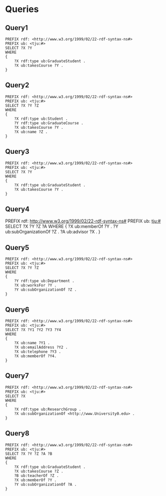 # Queries

## Query1

```SPARQL
PREFIX rdf: <http://www.w3.org/1999/02/22-rdf-syntax-ns#>
PREFIX ub: <tju:#>
SELECT ?X ?Y
WHERE
{
    ?X rdf:type ub:GraduateStudent .
    ?X ub:takesCourse ?Y .
}
```

## Query2

```SPARQL
PREFIX rdf: <http://www.w3.org/1999/02/22-rdf-syntax-ns#>
PREFIX ub: <tju:#>
SELECT ?X ?Y ?Z
WHERE
{
	?X rdf:type ub:Student .
	?Y rdf:type ub:GraduateCourse .
	?X ub:takesCourse ?Y .
	?X ub:name ?Z .
}
```

## Query3

```SPARQL
PREFIX rdf: <http://www.w3.org/1999/02/22-rdf-syntax-ns#>
PREFIX ub: <tju:#>
SELECT ?X ?Y
WHERE
{
	?X rdf:type ub:GraduateStudent .
	?X ub:takesCourse ?Y .
}
```

## Query4

PREFIX rdf: <http://www.w3.org/1999/02/22-rdf-syntax-ns#>
PREFIX ub: <tju:#>
SELECT ?X ?Y ?Z ?A
WHERE
{
	?X ub:memberOf ?Y .
	?Y ub:subOrganizationOf ?Z .
	?A ub:advisor ?X .
}

## Query5

```SPARQL
PREFIX rdf: <http://www.w3.org/1999/02/22-rdf-syntax-ns#>
PREFIX ub: <tju:#>
SELECT ?X ?Y ?Z
WHERE
{
	?Y rdf:type ub:Department .
	?X ub:worksFor ?Y .
	?Y ub:subOrganizationOf ?Z .
}
```

## Query6

```SPARQL
PREFIX rdf: <http://www.w3.org/1999/02/22-rdf-syntax-ns#>
PREFIX ub: <tju:#>
SELECT ?X ?Y1 ?Y2 ?Y3 ?Y4
WHERE
{
	?X ub:name ?Y1 .
	?X ub:emailAddress ?Y2 .
	?X ub:telephone ?Y3 .
	?X ub:memberOf ?Y4.
}
```

## Query7

```SPARQL
PREFIX rdf: <http://www.w3.org/1999/02/22-rdf-syntax-ns#>
PREFIX ub: <tju:#>
SELECT ?X
WHERE
{
	?X rdf:type ub:ResearchGroup .
	?X ub:subOrganizationOf <http://www.University0.edu> .
}
```

## Query8

```SPARQL
PREFIX rdf: <http://www.w3.org/1999/02/22-rdf-syntax-ns#>
PREFIX ub: <tju:#>
SELECT ?X ?Y ?Z ?A ?B
WHERE
{
    ?X rdf:type ub:GraduateStudent .
    ?X ub:takesCourse ?Z .
    ?B ub:teacherOf ?Z .
    ?X ub:memberOf ?Y .
    ?Y ub:subOrganizationOf ?A .
}
```
